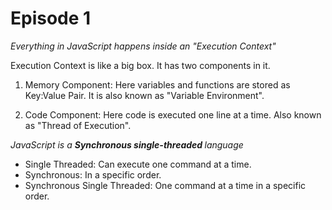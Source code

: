 # Episode 1

*Everything in JavaScript happens inside an "Execution Context"*

Execution Context is like a big box. It has two components in it.

1. Memory Component: Here variables and functions are stored as Key:Value Pair.
It is also known as "Variable Environment".

2. Code Component: Here code is executed one line at a time. Also known as "Thread of Execution".

*JavaScript is a <b>Synchronous single-threaded </b> language*

* Single Threaded: Can execute one command at a time.
* Synchronous: In a specific order.
* Synchronous Single Threaded: One command at a time in a specific order.



